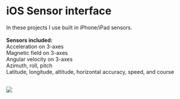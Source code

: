 <h1>iOS Sensor interface </h1>
In these projects I use built in iPhone/iPad sensors. <br/><br/>
<b>Sensors included:</b> <br/>
Acceleration on 3-axes<br/>
Magnetic field on 3-axes<br/>
Angular velocity on 3-axes<br/>
Azimuth, roll, pitch<br/>
Latitude, longitude, altitude, horizontal accuracy, speed, and course<br/><br/>

<img src="http://se.mathworks.com/cmsimages/77689_wm_mobile-thumb.jpg"></img>

